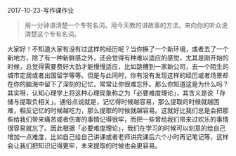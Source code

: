 2017-10-23-写作课作业

> 用一分钟讲清楚一个专有名词。用今天教的讲故事的方法，来向你的听众说清楚这个专有名词。

大家好！不知道大家有没有过这样的经历呢？当你换了一个新环境，或者去了一个新地方，除了有一种新鲜感之外，还会觉得有种难以适应的感觉，尤其是刚开始的时候，总觉得需要费好大劲才能慢慢适应，比如跳槽到一家新公司，去一个陌生的城市定居或者出国留学等等。但是与此同时，你有没有发现这样的经历或者场景却在你的脑海中留下了深刻的记忆，常常让你很难忘怀。那么你知道这是为什么吗？其实呀，认知心理学上将这种心理现象称之为「必要难度理论」，其含义是说「存储与提取负相关」。通俗点说就是，记忆得时候越容易，那么提取的时候就越困难，相反记忆的时候越吃力，那么提取的时候就越容易。这就好比我们总是会把那些给我们带来痛苦或者伤害的事情记得很牢，而把一些曾给我们带来过欢乐的事情很容易就忘了。因此根据「必要难度理论」，我们在学习的时候可以刻意的给自己增加一点难度，比如自己给自己讲课或者老师讲完课后六个小时再记笔记等，这样会让我们把知识记得更牢，未来提取的时候也会更容易。